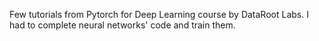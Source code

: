 Few tutorials from Pytorch for Deep Learning course by DataRoot Labs. I had to complete neural networks' code and train them.
